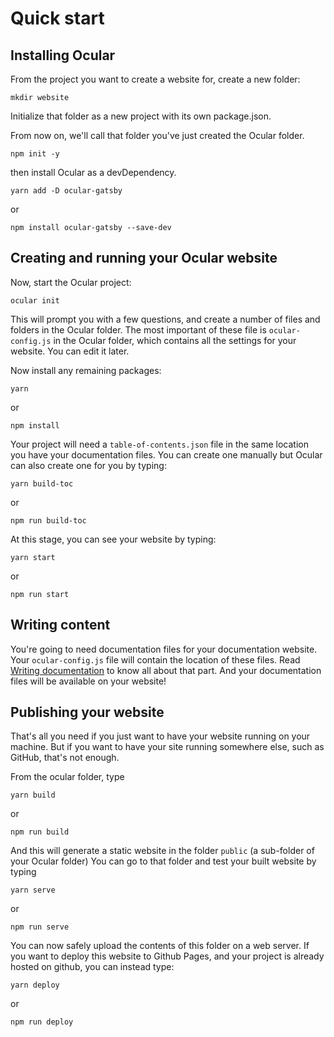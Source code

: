 # Quick start
## Installing Ocular
From the project you want to create a website for, create a new folder:

```
mkdir website
```

Initialize that folder as a new project with its own package.json.

From now on, we'll call that folder you've just created the Ocular folder.

```
npm init -y
```

then install Ocular as a devDependency.

```
yarn add -D ocular-gatsby
```
or
```
npm install ocular-gatsby --save-dev
```

## Creating and running your Ocular website

Now, start the Ocular project:

```
ocular init
```

This will prompt you with a few questions, and create a number of files and folders in the Ocular folder.
The most important of these file is `ocular-config.js` in the Ocular folder, which contains all the settings for your website. You can edit it later. 

Now install any remaining packages:
```
yarn
```
or
```
npm install
```

Your project will need a `table-of-contents.json` file in the same location you have your documentation files. You can create one manually but Ocular can also create one for you by typing: 
```
yarn build-toc
```
or
```
npm run build-toc
```

At this stage, you can see your website by typing:

```
yarn start
```
or
```
npm run start
```

## Writing content

You're going to need documentation files for your documentation website.
Your `ocular-config.js` file will contain the location of these files. Read [Writing documentation](./creating-content/writing-documentation) to know all about that part.
And your documentation files will be available on your website!

## Publishing your website

That's all you need if you just want to have your website running on your machine. But if you want to have your site running somewhere else, such as GitHub, that's not enough.

From the ocular folder, type

```
yarn build
```
or
```
npm run build
```
And this will generate a static website in the folder `public` (a sub-folder of your Ocular folder) 
You can go to that folder and test your built website by typing
```
yarn serve
```
or
```
npm run serve
```

You can now safely upload the contents of this folder on a web server. If you want to deploy this website to Github Pages, and your project is already hosted on github, you can instead type:

```
yarn deploy
```
or
```
npm run deploy
```
